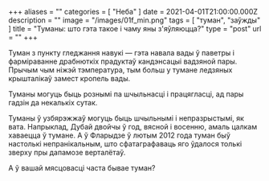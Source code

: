 +++
aliases = ""
categories = [ "Неба" ]
date = 2021-04-01T21:00:00.000Z
description = ""
image = "/images/01f_min.png"
tags = [ "туман", "заўжды" ]
title = "Туманы: што гэта такое і чаму яны з'яўляюцца?"
type = "post"
url = ""
+++

Туман з пункту гледжання навукі — гэта навала вады ў паветры і фарміраванне драбнюткіх прадуктаў кандэнсацыі вадзяной пары. Прычым чым ніжэй тэмпература, тым больш у тумане ледзяных крышталікаў замест кропель вады.

Туманы могуць быць рознымі па шчыльнасці і працягласці, ад пары гадзін да некалькіх сутак.

Туманы ў узбярэжжаў могуць быць шчыльнымі і непразрыстымі, як вата. Напрыклад, Дубай двойчы ў год, вясной і восенню, амаль цалкам хаваецца ў тумане. А ў Фларыдзе ў лютым 2012 года туман быў настолькі непранікальным, што сфатаграфаваць яго ўдалося толькі зверху пры дапамозе верталётаў.

А ў вашай мясцовасці часта бывае туман?
